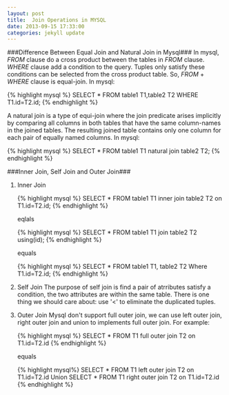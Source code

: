 ```yaml
---
layout: post
title:  Join Operations in MYSQL
date: 2013-09-15 17:33:00
categories: jekyll update
---
```


###Difference Between Equal Join and Natural Join in Mysql###
In mysql, *FROM* clause do a cross product between the tables in *FROM* 
clause. *WHERE* clause add a condition to the query. Tuples only satisfy 
these conditions can be selected from the cross product table. So, *FROM*
\+ *WHERE* clause is equal-join. In mysql:

{% highlight mysql %}
SELECT *
FROM table1 T1,table2 T2
WHERE T1.id=T2.id;
{% endhighlight %}

A natural join is a type of equi-join where the join predicate arises 
implicitly by comparing all columns in both tables that have the same 
column-names in the joined tables. The resulting joined table contains 
only one column for each pair of equally named columns. In mysql:

{% highlight mysql %}
SELECT *
FROM table1 T1 natural join table2 T2;
{% endhighlight %}

###Inner Join, Self Join and Outer Join###
1.  Inner Join

    {% highlight mysql %}
    SELECT *
    FROM table1 T1 inner join  table2 T2
    on T1.id=T2.id;
    {% endhighlight %}


    eqlals


    {% highlight mysql %}
    SELECT *
    FROM table1 T1 join  table2 T2 using(id);
    {% endhighlight %}


    equals


    {% highlight mysql %}
    SELECT *
    FROM table1 T1, table2 T2
    Where T1.id=T2.id;
    {% endhighlight %}

2.  Self Join
    The purpose of self join is find a pair of atrributes satisfy a condition,
    the two attributes are within the same table. There is one thing we should
    care about: use '<' to eliminate the duplicated tuples.

3.  Outer Join
    Mysql don't support full outer join, we can use left outer join, right outer 
    join and union to implements full outer join. For example:

    {% highlight mysql %}
    SELECT *
    FROM T1 full outer join T2 on T1.id=T2.id
    {% endhighlight %}


    equals


    {% highlight mysql%}
    SELECT *
    FROM T1 left outer join T2 on T1.id=T2.id
    Union
    SELECT *
    FROM T1 right outer join T2 on T1.id=T2.id
    {% endhighlight %}
